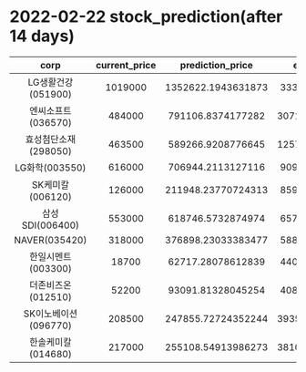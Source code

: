 # 2022-02-22 stock_prediction(after 14 days)

|   corp   |   current_price   |   prediction_price   |   expected_profit   |
|:--------:|:-----------------:|:--------------------:|:-------------------:|
|LG생활건강(051900)|1019000|1352622.1943631873|333622.1943631873|
|엔씨소프트(036570)|484000|791106.8374177282|307106.83741772815|
|효성첨단소재(298050)|463500|589266.9208776645|125766.92087766447|
|LG화학(003550)|616000|706944.2113127116|90944.21131271159|
|SK케미칼(006120)|126000|211948.23770724313|85948.23770724313|
|삼성SDI(006400)|553000|618746.5732874974|65746.57328749739|
|NAVER(035420)|318000|376898.23033383477|58898.23033383477|
|한일시멘트(003300)|18700|62717.28078612839|44017.28078612839|
|더존비즈온(012510)|52200|93091.81328045254|40891.81328045254|
|SK이노베이션(096770)|208500|247855.72724352244|39355.727243522444|
|한솔케미칼(014680)|217000|255108.54913986273|38108.549139862735|
